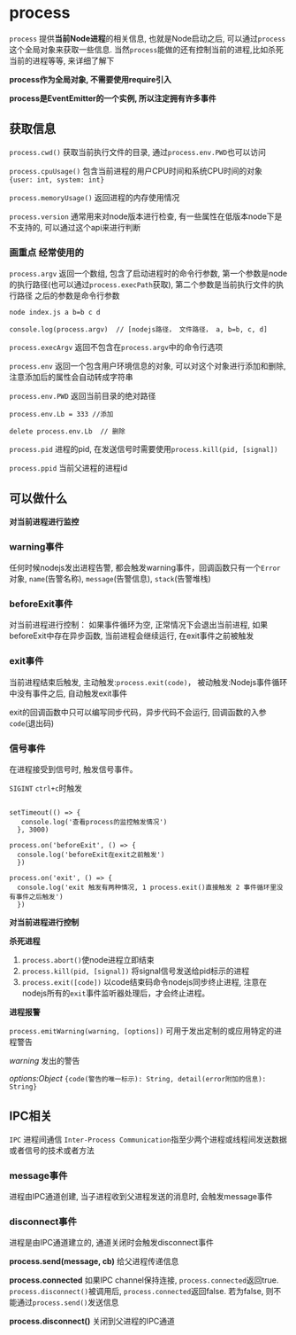 # process

`process` 提供**当前Node进程**的相关信息, 也就是Node启动之后, 可以通过`process`这个全局对象来获取一些信息. 当然`process`能做的还有控制当前的进程,比如杀死当前的进程等等, 来详细了解下

**process作为全局对象, 不需要使用require引入**

**process是EventEmitter的一个实例, 所以注定拥有许多事件**

## 获取信息

`process.cwd()` 获取当前执行文件的目录, 通过`process.env.PWD`也可以访问

`process.cpuUsage()` 包含当前进程的用户CPU时间和系统CPU时间的对象 `{user: int, system: int}`

`process.memoryUsage()` 返回进程的内存使用情况

`process.version` 通常用来对node版本进行检查, 有一些属性在低版本node下是不支持的, 可以通过这个api来进行判断

### 画重点 经常使用的

`process.argv` 返回一个数组, 包含了启动进程时的命令行参数, 第一个参数是node的执行路径(也可以通过`process.execPath`获取), 第二个参数是当前执行文件的执行路径 之后的参数是命令行参数

```
node index.js a b=b c d

console.log(process.argv)  // [nodejs路径， 文件路径， a, b=b, c, d]

```

`process.execArgv`  返回不包含在`process.argv`中的命令行选项

`process.env` 返回一个包含用户环境信息的对象, 可以对这个对象进行添加和删除, 注意添加后的属性会自动转成字符串

`process.env.PWD` 返回当前目录的绝对路径


```
process.env.Lb = 333 //添加

delete process.env.Lb  // 删除

```

`process.pid` 进程的pid, 在发送信号时需要使用`process.kill(pid, [signal])`

`process.ppid` 当前父进程的进程id




## 可以做什么

**对当前进程进行监控**

### warning事件

任何时候nodejs发出进程告警, 都会触发warning事件，回调函数只有一个`Error`对象, `name`(告警名称), `message`(告警信息), `stack`(告警堆栈)

### beforeExit事件

对当前进程进行控制： 如果事件循环为空, 正常情况下会退出当前进程, 如果beforeExit中存在异步函数, 当前进程会继续运行, 在exit事件之前被触发

### exit事件

当前进程结束后触发, 主动触发:`process.exit(code)`， 被动触发:Nodejs事件循环中没有事件之后, 自动触发exit事件

exit的回调函数中只可以编写同步代码，异步代码不会运行, 回调函数的入参`code`(退出码)

### 信号事件

在进程接受到信号时, 触发信号事件。

`SIGINT` `ctrl+c`时触发



```

setTimeout(() => {
   console.log('查看process的监控触发情况')
  }, 3000)

process.on('beforeExit', () => {
  console.log('beforeExit在exit之前触发')
  })

process.on('exit', () => {
  console.log('exit 触发有两种情况, 1 process.exit()直接触发 2 事件循环里没有事件之后触发')
  })  

```

**对当前进程进行控制**

**杀死进程**
1. `process.abort()`使node进程立即结束
2. `process.kill(pid, [signal])` 将signal信号发送给pid标示的进程
3. `process.exit([code])` 以code结束码命令nodejs同步终止进程, 注意在nodejs所有的`exit`事件监听器处理后，才会终止进程。


**进程报警**

`process.emitWarning(warning, [options])` 可用于发出定制的或应用特定的进程警告

*warning* 发出的警告

*options:Object* `{code(警告的唯一标示): String, detail(error附加的信息): String}`





## IPC相关

`IPC` 进程间通信 `Inter-Process Communication`指至少两个进程或线程间发送数据或者信号的技术或者方法

### message事件

进程由IPC通道创建, 当子进程收到父进程发送的消息时, 会触发message事件

### disconnect事件

进程是由IPC通道建立的, 通道关闭时会触发disconnect事件

**process.send(message, cb)** 给父进程传递信息

**process.connected** 如果IPC channel保持连接, `process.connected`返回true. `process.disconnect()`被调用后, `process.connected`返回false. 若为false, 则不能通过`process.send()`发送信息

**process.disconnect()** 关闭到父进程的IPC通道
